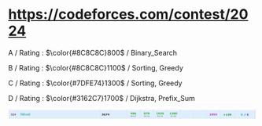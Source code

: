 # https://codeforces.com/contest/2024

A / Rating : $\color{#8C8C8C}800$ / Binary_Search

B / Rating : $\color{#8C8C8C}1100$ / Sorting, Greedy

C / Rating : $\color{#7DFE74}1300$ / Sorting, Greedy

D / Rating : $\color{#3162C7}1700$ / Dijkstra, Prefix_Sum

![My Image](https://github.com/kss418/Codeforces/blob/main/Images/980.png)
